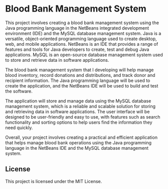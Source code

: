 # Blood Bank Management System
This project involves creating a blood bank management system using the Java programming language in the NetBeans integrated development environment (IDE) and the MySQL database management system. Java is a versatile, object-oriented programming language used to create desktop, web, and mobile applications. NetBeans is an IDE that provides a range of features and tools for Java developers to create, test and debug Java applications. MySQL is an open-source database management system used to store and retrieve data in software applications.

The blood bank management system that I developing will help manage blood inventory, record donations and distributions, and track donor and recipient information. The Java programming language will be used to create the application, and the NetBeans IDE will be used to build and test the software.

The application will store and manage data using the MySQL database management system, which is a reliable and scalable solution for storing and retrieving data in software applications. The user interface will be designed to be user-friendly and easy to use, with features such as search functionality and sorting options to help users find the information they need quickly.

Overall, your project involves creating a practical and efficient application that helps manage blood bank operations using the Java programming language in the NetBeans IDE and the MySQL database management system.


## License

This project is licensed under the MIT License.


